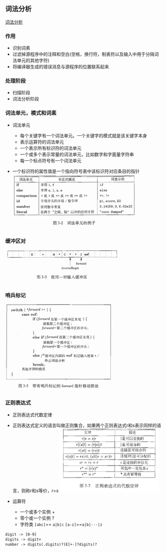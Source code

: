 ## 词法分析

[词法分析](../image/cf.png)

### 作用

* 识别词素
* 过滤掉源程序中的注释和空白(空格，换行符，制表符以及输入中用于分隔词法单元的其他字符)
* 将编译器生成的错误消息与源程序的位置联系起来

### 处理阶段
* 扫描阶段
* 词法分析阶段

### 词法单元，模式和词素

* 词法单元
  - 每个关键字有一个词法单元。一个关键字的模式就是该关键字本身
  - 表示运算符的词法单元
  - 一个表示所有标识符的词法单元
  - 一个或多个表示常量的词法单元，比如数字和字面量字符串
  - 每一个标点符号有一个词法单元

* 一个标识符的属性值是一个指向符号表中该标识符对应条目的指针
![词法单元](../image/cfdy.png)

### 缓冲区对

![缓冲区对](../image/cache.png)

### 哨兵标记

![哨兵模式](../image/sentinel.png)

### 正则表达式

* 正则表达式代数定律

* 正则表达式定义的语言叫做正则集合，如果两个正则表达式r和s表示同样的语言，则称r和s等价，r=s
![zz](../image/zz.png)

* 运算符
  - 一个或多个实例 +
  - 零个或一个实例 ?
  - 字符类 `[abc]`== `a|b|c` `[a-z]`==`a|b|···|z`  

```
digit -> [0-9]
digits -> digit+
number -> digits(.digits)?(E[+-]?digits)?
```